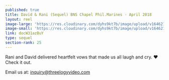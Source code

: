 ```yaml
---
published: true
title: David & Rani (Sequel) BNS Chapel Phil.Marines - April 2018
layout: reel
image-large: 'https://res.cloudinary.com/dyhs9kt7b/image/upload/v1646212655/Rani.jpg'
image-small: 'https://res.cloudinary.com/dyhs9kt7b/image/upload/v1646212655/Rani.jpg'
link: docW31azBuY
type: sequel
section-rank: 25
---
```

Rani and David delivered heartfelt vows that made us all laugh and cry. ❤️
Check it out.

Email us at: inquiry@threelogyvideo.com
